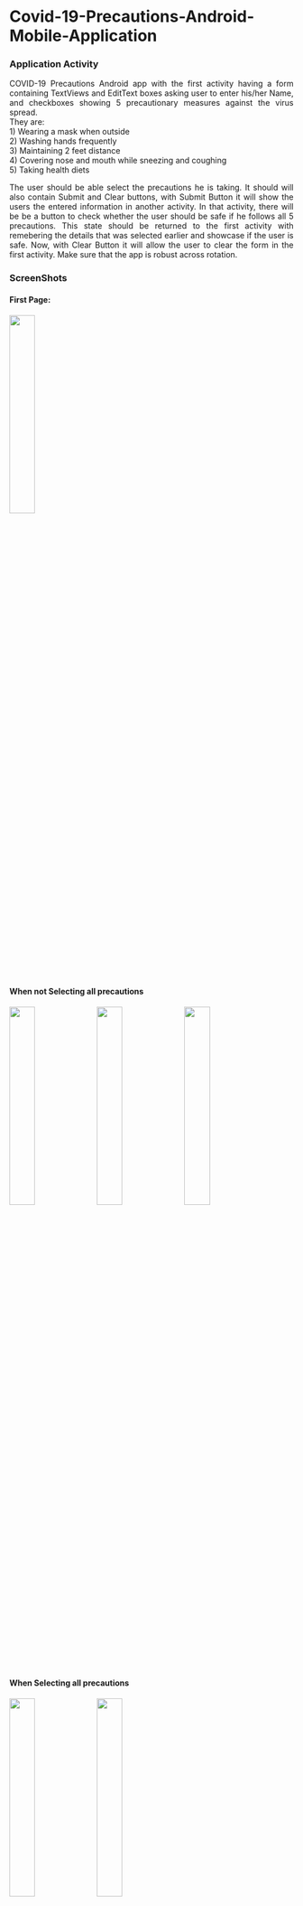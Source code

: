 # Covid-19-Precautions-Android-Mobile-Application

### Application Activity
<p align = "justify">
COVID-19 Precautions Android app with the first activity having a form containing TextViews and EditText boxes asking user to enter his/her Name, and checkboxes showing 5 precautionary measures against the virus spread. <br/>
They are: <br/>
1) Wearing a mask when outside  <br/>
2) Washing hands frequently <br/>
3) Maintaining 2 feet distance  <br/>
4) Covering nose and mouth while sneezing and coughing <br/>
5) Taking health diets <br/> 
</p>

<p align = "justify">
The user should be able select the precautions he is taking. It should will also contain Submit and Clear buttons, with Submit Button it will show the users the entered information in another activity. In that activity, there will be be a button to check whether the user should be safe if he follows all 5 precautions.
This state should be returned to the first activity with remebering the details that was selected earlier and showcase if the user is safe. Now, with Clear Button it will allow the user to clear the form in the first activity. Make sure that the app is robust across rotation.
</p>

### ScreenShots

#### First Page:
<img src="https://user-images.githubusercontent.com/43794593/154306383-698ae63e-893f-4342-bc1d-5346a658b88f.jpg" width=30% height=30%>
<br/>

#### When not Selecting all precautions
<img src="https://user-images.githubusercontent.com/43794593/154306508-3dcaf8a5-cf84-4569-8f40-b477fb7279c2.jpg" width=30% height=30%>
<img src="https://user-images.githubusercontent.com/43794593/154306560-b777d02c-a1fd-42cb-abda-8f4b3d15c822.jpg" width=30% height=30%>
<img src="https://user-images.githubusercontent.com/43794593/154306580-fb9bf76a-0f7f-4286-9970-bd637aeae63d.jpg" width=30% height=30%>
<br/>

#### When Selecting all precautions
<img src="https://user-images.githubusercontent.com/43794593/154306640-c1b92afa-19da-4e7d-b861-14333b892842.jpg" width=30% height=30%>
<img src="https://user-images.githubusercontent.com/43794593/154306647-13cab82b-a939-4fbc-808d-614610be74ec.jpg" width=30% height=30%>
